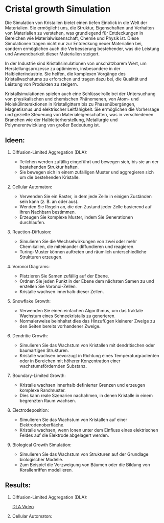 # Cristal growth Simulation

Die Simulation von Kristallen bietet einen tiefen Einblick in die Welt der Materialien. Sie ermöglicht uns, die Struktur, Eigenschaften und Verhalten von Materialien zu verstehen, was grundlegend für Entdeckungen in Bereichen wie Materialwissenschaft, Chemie und Physik ist. Diese Simulationen tragen nicht nur zur Entdeckung neuer Materialien bei, sondern ermöglichen auch die Verbesserung bestehender, was die Leistung und Anwendbarkeit dieser Materialien steigert.

In der Industrie sind Kristallsimulationen von unschätzbarem Wert, um Herstellungsprozesse zu optimieren, insbesondere in der Halbleiterindustrie. Sie helfen, die komplexen Vorgänge des Kristallwachstums zu erforschen und tragen dazu bei, die Qualität und Leistung von Produkten zu steigern.

Kristallsimulationen spielen auch eine Schlüsselrolle bei der Untersuchung von physikalischen und chemischen Phänomenen, von Atom- und Molekülinteraktionen in Kristallgittern bis zu Phasenübergängen, Magnetismus und elektrischer Leitfähigkeit. Sie ermöglichen die Vorhersage und gezielte Steuerung von Materialeigenschaften, was in verschiedenen Branchen wie der Halbleiterherstellung, Metallurgie und Polymerentwicklung von großer Bedeutung ist.

## Ideen:
1. Diffusion-Limited Aggregation (DLA):

    - Teilchen werden zufällig eingeführt und bewegen sich, bis sie an der bestehenden Struktur haften.
    - Sie bewegen sich in einem zufälligen Muster und aggregieren sich um die bestehenden Kristalle.

2. Cellular Automaton:

    - Verwenden Sie ein Raster, in dem jede Zelle in einigen Zuständen sein kann (z. B. an oder aus).
    - Wenden Sie Regeln an, die den Zustand jeder Zelle basierend auf ihren Nachbarn bestimmen.
    - Erzeugen Sie komplexe Muster, indem Sie Generationen durchlaufen.

3. Reaction-Diffusion:

    - Simulieren Sie die Wechselwirkungen von zwei oder mehr Chemikalien, die miteinander diffundieren und reagieren.
    - Turing-Muster können auftreten und räumlich unterschiedliche Strukturen erzeugen.

4. Voronoi Diagrams:

    - Platzieren Sie Samen zufällig auf der Ebene.
    - Ordnen Sie jeden Punkt in der Ebene dem nächsten Samen zu und erstellen Sie Voronoi-Zellen.
    - Kristalle wachsen innerhalb dieser Zellen.

5. Snowflake Growth:

    - Verwenden Sie einen einfachen Algorithmus, um das fraktale Wachstum eines Schneekristalls zu generieren.
    - Normalerweise beinhaltet dies das Hinzufügen kleinerer Zweige zu den Seiten bereits vorhandener Zweige.

6. Dendritic Growth:

    - Simulieren Sie das Wachstum von Kristallen mit dendritischen oder baumartigen Strukturen.
    - Kristalle wachsen bevorzugt in Richtung eines Temperaturgradienten oder in Bereichen mit höherer Konzentration einer wachstumsfördernden Substanz.

7. Boundary-Limited Growth:

    - Kristalle wachsen innerhalb definierter Grenzen und erzeugen komplexe Randmuster.
    - Dies kann reale Szenarien nachahmen, in denen Kristalle in einem begrenzten Raum wachsen.

8. Electrodeposition:

    - Simulieren Sie das Wachstum von Kristallen auf einer Elektrodenoberfläche.
    - Kristalle wachsen, wenn Ionen unter dem Einfluss eines elektrischen Feldes auf die Elektrode abgelagert werden.

9. Biological Growth Simulation:

    - Simulieren Sie das Wachstum von Strukturen auf der Grundlage biologischer Modelle.
    - Zum Beispiel die Verzweigung von Bäumen oder die Bildung von Korallenriffen modellieren.

## Results:

1. Diffusion-Limited Aggregation (DLA):

    [DLA Video](results/DLA_output_video.mp4)

2. Cellular Automaton:

